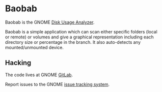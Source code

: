 # Baobab

Baobab is the GNOME [Disk Usage Analyzer](https://wiki.gnome.org/Apps/DiskUsageAnalyzer).

Baobab is a simple application which can scan either specific folders
(local or remote) or volumes and give a graphical representation
including each directory size or percentage in the branch. It also
auto-detects any mounted/unmounted device.


## Hacking

The code lives at GNOME [GitLab](https://gitlab.gnome.org/GNOME/baobab).

Report issues to the GNOME [issue tracking system](https://gitlab.gnome.org/GNOME/baobab/issues).
